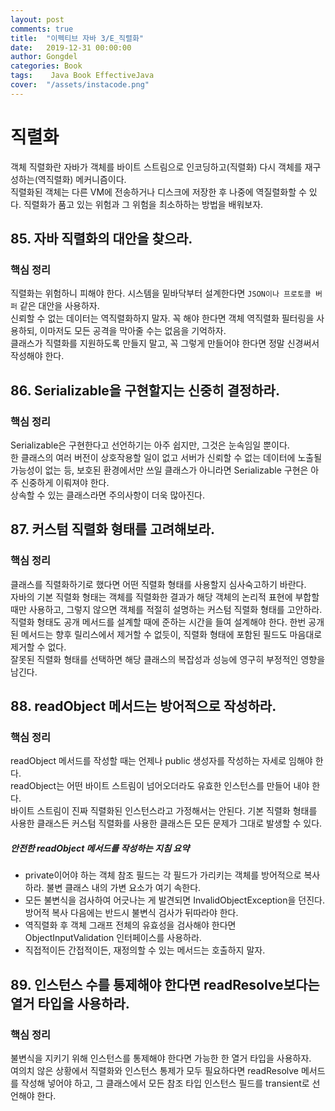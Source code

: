 ```yaml
---
layout: post
comments: true
title:  "이펙티브 자바 3/E_직렬화"
date:   2019-12-31 00:00:00
author: Gongdel
categories: Book
tags:	 Java Book EffectiveJava
cover:  "/assets/instacode.png"
---
```

# 직렬화 
객체 직렬화란 자바가 객체를 바이트 스트림으로 인코딩하고(직렬화) 다시 객체를 재구성하는(역직렬화) 메커니즘이다.  
직렬화된 객체는 다른 VM에 전송하거나 디스크에 저장한 후 나중에 역질렬화할 수 있다. 직렬화가 품고 있는 위험과 그 위험을 최소하하는 방법을 배워보자.  
## 85. 자바 직렬화의 대안을 찾으라.  
### 핵심 정리
직렬화는 위험하니 피해야 한다. 시스템을 밑바닥부터 설계한다면 `JSON이나 프로토콜 버퍼` 같은 대안을 사용하자.  
신뢰할 수 없는 데이터는 역직렬화하지 말자. 꼭 해야 한다면 객체 역직렬화 필터링을 사용하되, 이마저도 모든 공격을 막아줄 수는 없음을 기억하자.  
클래스가 직렬화를 지원하도록 만들지 말고, 꼭 그렇게 만들어야 한다면 정말 신경써서 작성해야 한다.

## 86. Serializable을 구현할지는 신중히 결정하라.
### 핵심 정리
Serializable은 구현한다고 선언하기는 아주 쉽지만, 그것은 눈속임일 뿐이다.  
한 클래스의 여러 버전이 상호작용할 일이 없고 서버가 신뢰할 수 없는 데이터에 노출될 가능성이 없는 등, 보호된 환경에서만 쓰일 클래스가 아니라면 Serializable 구현은 아주 신중하게 이뤄져야 한다.  
상속할 수 있는 클래스라면 주의사항이 더욱 많아진다.

## 87. 커스텀 직렬화 형태를 고려해보라.
### 핵심 정리
클래스를 직렬화하기로 했다면 어떤 직렬화 형태를 사용할지 심사숙고하기 바란다.  
자바의 기본 직렬화 형태는 객체를 직렬화한 결과가 해당 객체의 논리적 표현에 부합할 때만 사용하고, 그렇지 않으면 객체를 적절히 설명하는 커스텀 직렬화 형태를 고안하라.  
직렬화 형태도 공개 메서드를 설계할 때에 준하는 시간을 들여 설계해야 한다. 한번 공개된 메서드는 향후 릴리스에서 제거할 수 없듯이, 직렬화 형태에 포함된 필드도 마음대로 제거할 수 없다.  
잘못된 직렬화 형태를 선택하면 해당 클래스의 복잡성과 성능에 영구히 부정적인 영향을 남긴다.

## 88. readObject 메서드는 방어적으로 작성하라.
### 핵심 정리
readObject 메서드를 작성할 때는 언제나 public 생성자를 작성하는 자세로 임해야 한다.  
readObject는 어떤 바이트 스트림이 넘어오더라도 유효한 인스턴스를 만들어 내야 한다.  
바이트 스트림이 진짜 직렬화된 인스턴스라고 가정해서는 안된다. 기본 직렬화 형태를 사용한 클래스든 커스텀 직렬화를 사용한 클래스든 모든 문제가 그대로 발생할 수 있다.    

##### 안전한 readObject 메서드를 작성하는 지침 요약
+ private이어야 하는 객체 참조 필드는 각 필드가 가리키는 객체를 방어적으로 복사하라. 불변 클래스 내의 가변 요소가 여기 속한다.  
+ 모든 불변식을 검사하여 어긋나는 게 발견되면 InvalidObjectException을 던진다. 방어적 복사 다음에는 반드시 불변식 검사가 뒤따라야 한다.
+ 역직렬화 후 객체 그래프 전체의 유효성을 검사해야 한다면 ObjectInputValidation 인터페이스를 사용하라.  
+ 직접적이든 간접적이든, 재정의할 수 있는 메서드는 호출하지 말자.

## 89. 인스턴스 수를 통제해야 한다면 readResolve보다는 열거 타입을 사용하라.  
### 핵심 정리
불변식을 지키기 위해 인스턴스를 통제해야 한다면 가능한 한 열거 타입을 사용하자.  
여의치 않은 상황에서 직렬화와 인스턴스 통제가 모두 필요하다면 readResolve 메서드를 작성해 넣어야 하고, 그 클래스에서 모든 참조 타입 인스턴스 필드를 transient로 선언해야 한다.  

